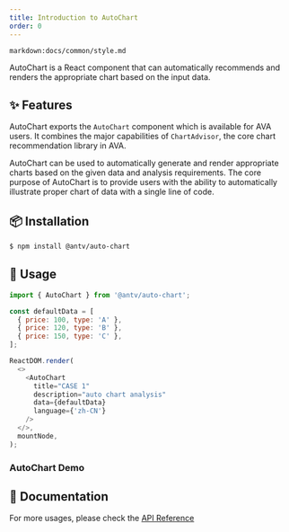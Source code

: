 ```yaml
---
title: Introduction to AutoChart
order: 0
---
```


`markdown:docs/common/style.md`


AutoChart is a React component that can automatically recommends and renders the appropriate chart based on the input data.


## ✨ Features

AutoChart exports the `AutoChart` component which is available for AVA users.
It combines the major capabilities of `ChartAdvisor`, the core chart recommendation library in AVA.

AutoChart can be used to automatically generate and render appropriate charts based on the given data and analysis requirements.
The core purpose of AutoChart is to provide users with the ability to automatically illustrate proper chart of data with a single line of code.


## 📦 Installation

```bash
$ npm install @antv/auto-chart
```

## 🔨 Usage


```js
import { AutoChart } from '@antv/auto-chart';

const defaultData = [
  { price: 100, type: 'A' },
  { price: 120, type: 'B' },
  { price: 150, type: 'C' },
];

ReactDOM.render(
  <>
    <AutoChart 
      title="CASE 1" 
      description="auto chart analysis" 
      data={defaultData} 
      language={'zh-CN'} 
    />
  </>,
  mountNode,
);
```


### AutoChart Demo

<playground path="components/auto-chart/demo/basic.jsx"></playground>

## 📖 Documentation

For more usages, please check the [API Reference](https://ava.antv.vision/en/docs/api/auto-chart/autoChart)



